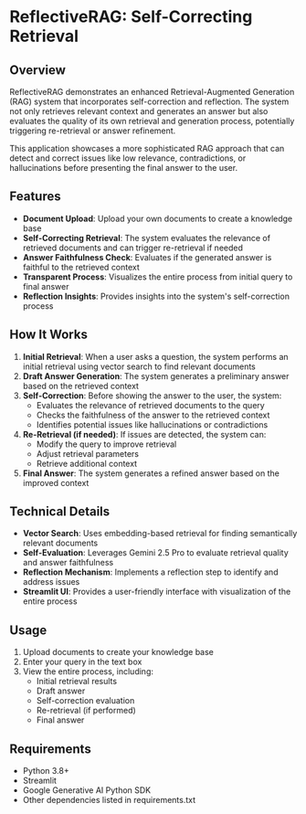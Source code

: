 # ReflectiveRAG: Self-Correcting Retrieval

## Overview

ReflectiveRAG demonstrates an enhanced Retrieval-Augmented Generation (RAG) system that incorporates self-correction and reflection. The system not only retrieves relevant context and generates an answer but also evaluates the quality of its own retrieval and generation process, potentially triggering re-retrieval or answer refinement.

This application showcases a more sophisticated RAG approach that can detect and correct issues like low relevance, contradictions, or hallucinations before presenting the final answer to the user.

## Features

- **Document Upload**: Upload your own documents to create a knowledge base
- **Self-Correcting Retrieval**: The system evaluates the relevance of retrieved documents and can trigger re-retrieval if needed
- **Answer Faithfulness Check**: Evaluates if the generated answer is faithful to the retrieved context
- **Transparent Process**: Visualizes the entire process from initial query to final answer
- **Reflection Insights**: Provides insights into the system's self-correction process

## How It Works

1. **Initial Retrieval**: When a user asks a question, the system performs an initial retrieval using vector search to find relevant documents
2. **Draft Answer Generation**: The system generates a preliminary answer based on the retrieved context
3. **Self-Correction**: Before showing the answer to the user, the system:
   - Evaluates the relevance of retrieved documents to the query
   - Checks the faithfulness of the answer to the retrieved context
   - Identifies potential issues like hallucinations or contradictions
4. **Re-Retrieval (if needed)**: If issues are detected, the system can:
   - Modify the query to improve retrieval
   - Adjust retrieval parameters
   - Retrieve additional context
5. **Final Answer**: The system generates a refined answer based on the improved context

## Technical Details

- **Vector Search**: Uses embedding-based retrieval for finding semantically relevant documents
- **Self-Evaluation**: Leverages Gemini 2.5 Pro to evaluate retrieval quality and answer faithfulness
- **Reflection Mechanism**: Implements a reflection step to identify and address issues
- **Streamlit UI**: Provides a user-friendly interface with visualization of the entire process

## Usage

1. Upload documents to create your knowledge base
2. Enter your query in the text box
3. View the entire process, including:
   - Initial retrieval results
   - Draft answer
   - Self-correction evaluation
   - Re-retrieval (if performed)
   - Final answer

## Requirements

- Python 3.8+
- Streamlit
- Google Generative AI Python SDK
- Other dependencies listed in requirements.txt
